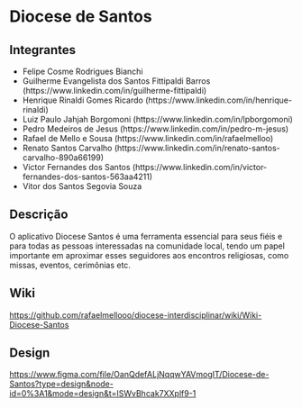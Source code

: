 # Diocese de Santos

## Integrantes
<ul>
    <li>Felipe Cosme Rodrigues Bianchi</li>
    <li>Guilherme Evangelista dos Santos Fittipaldi Barros (https://www.linkedin.com/in/guilherme-fittipaldi)</li>
    <li>Henrique Rinaldi Gomes Ricardo (https://www.linkedin.com/in/henrique-rinaldi)</li>
    <li>Luiz Paulo Jahjah Borgomoni (https://www.linkedin.com/in/lpborgomoni)</li>
    <li>Pedro Medeiros de Jesus (https://www.linkedin.com/in/pedro-m-jesus)</li>
    <li>Rafael de Mello e Sousa (https://www.linkedin.com/in/rafaelmelloo)</li>
    <li>Renato Santos Carvalho (https://www.linkedin.com/in/renato-santos-carvalho-890a66199)</li>
    <li>Victor Fernandes dos Santos (https://www.linkedin.com/in/victor-fernandes-dos-santos-563aa4211)</li>
    <li>Vitor dos Santos Segovia Souza</li>
</ul>

## Descrição
<p>
    O aplicativo Diocese Santos é uma ferramenta essencial para seus fiéis e para todas as pessoas interessadas na comunidade local, tendo um papel importante em aproximar esses seguidores aos encontros religiosas, como missas, eventos, cerimônias etc.
</p>

## Wiki
https://github.com/rafaelmellooo/diocese-interdisciplinar/wiki/Wiki-Diocese-Santos


## Design
https://www.figma.com/file/OanQdefALjNqqwYAVmogIT/Diocese-de-Santos?type=design&node-id=0%3A1&mode=design&t=ISWvBhcak7XXplf9-1